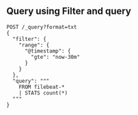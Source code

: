 
## Query using Filter and query
```
POST /_query?format=txt
{
  "filter": {
    "range": {
      "@timestamp": {
        "gte": "now-30m"
      }
    }
  },
  "query": """
    FROM filebeat-*
    | STATS count(*)
  """
}
```
